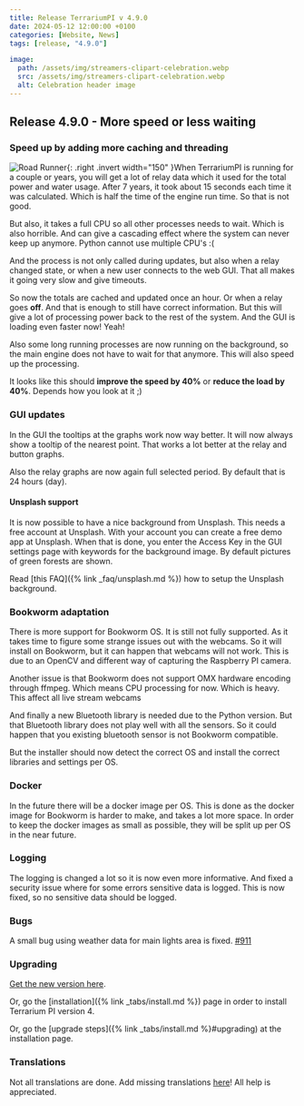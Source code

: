 ```yaml
---
title: Release TerrariumPI v 4.9.0
date: 2024-05-12 12:00:00 +0100
categories: [Website, News]
tags: [release, "4.9.0"]

image:
  path: /assets/img/streamers-clipart-celebration.webp
  src: /assets/img/streamers-clipart-celebration.webp
  alt: Celebration header image
---
```


## Release 4.9.0 - More speed or less waiting

### Speed up by adding more caching and threading

![Road Runner](/assets/img/roadrunner.webp){: .right .invert width="150" }When TerrariumPI is running for a couple or years, you will get a lot of relay data which it used for the total power and water usage. After 7 years, it took about 15 seconds each time it was calculated. Which is half the time of the engine run time. So that is not good.

But also, it takes a full CPU so all other processes needs to wait. Which is also horrible. And can give a cascading effect where the system can never keep up anymore. Python cannot use multiple CPU's :(

And the process is not only called during updates, but also when a relay changed state, or when a new user connects to the web GUI. That all makes it going very slow and give timeouts.

So now the totals are cached and updated once an hour. Or when a relay goes **off**. And that is enough to still have correct information. But this will give a lot of processing power back to the rest of the system. And the GUI is loading even faster now! Yeah!

Also some long running processes are now running on the background, so the main engine does not have to wait for that anymore. This will also speed up the processing.

It looks like this should **improve the speed by 40%** or **reduce the load by 40%**. Depends how you look at it ;)

### GUI updates

In the GUI the tooltips at the graphs work now way better. It will now always show a tooltip of the nearest point. That works a lot better at the relay and button graphs.

Also the relay graphs are now again full selected period. By default that is 24 hours (day).

#### Unsplash support

It is now possible to have a nice background from Unsplash. This needs a free account at Unsplash. With your account you can create a free demo app at Unsplash. When that is done, you enter the Access Key in the GUI settings page with keywords for the background image. By default pictures of green forests are shown.

Read [this FAQ]({% link _faq/unsplash.md %}) how to setup the Unsplash background.

### Bookworm adaptation

There is more support for Bookworm OS. It is still not fully supported. As it takes time to figure some strange issues out with the webcams. So it will install on Bookworm, but it can happen that webcams will not work. This is due to an OpenCV and different way of capturing the Raspberry PI camera.

Another issue is that Bookworm does not support OMX hardware encoding through ffmpeg. Which means CPU processing for now. Which is heavy. This affect all live stream webcams

And finally a new Bluetooth library is needed due to the Python version. But that Bluetooth library does not play well with all the sensors. So it could happen that you existing bluetooth sensor is not Bookworm compatible.

But the installer should now detect the correct OS and install the correct libraries and settings per OS.

### Docker

In the future there will be a docker image per OS. This is done as the docker image for Bookworm is harder to make, and takes a lot more space. In order to keep the docker images as small as possible, they will be split up per OS in the near future.

### Logging

The logging is changed a lot so it is now even more informative. And fixed a security issue where for some errors sensitive data is logged. This is now fixed, so no sensitive data should be logged.

### Bugs

A small bug using weather data for main lights area is fixed. [#911](https://github.com/theyosh/TerrariumPI/issues/911)

### Upgrading

[Get the new version here](https://github.com/theyosh/TerrariumPI/releases/tag/4.9).

Or, go the [installation]({% link _tabs/install.md %}) page in order to install Terrarium PI version 4.

Or, go the [upgrade steps]({% link _tabs/install.md %}#upgrading) at the installation page.

### Translations

Not all translations are done. Add missing translations [here](https://weblate.theyosh.nl/engage/terrariumpi/)! All help is appreciated.
